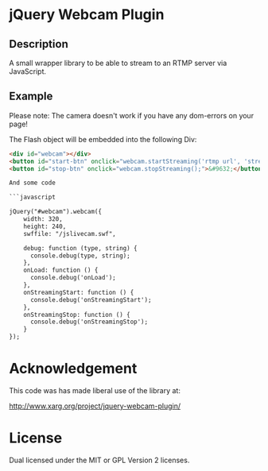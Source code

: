 jQuery Webcam Plugin
====================

Description
-----------
A small wrapper library to be able to stream to an RTMP server via JavaScript.


Example
------

Please note: The camera doesn't work if you have any dom-errors on your page!

The Flash object will be embedded into the following Div:

```html
<div id="webcam"></div>
<button id="start-btn" onclick="webcam.startStreaming('rtmp url', 'stream name')">&#9658;</button>
<button id="stop-btn" onclick="webcam.stopStreaming();">&#9632;</button>```

And some code

```javascript

jQuery("#webcam").webcam({
	width: 320,
	height: 240,
	swffile: "/jslivecam.swf", 

    debug: function (type, string) {
      console.debug(type, string);
    },
    onLoad: function () {
      console.debug('onLoad');
    },
    onStreamingStart: function () {
      console.debug('onStreamingStart');
    },
    onStreamingStop: function () {
      console.debug('onStreamingStop');
    }
});

```


Acknowledgement
==========================
This code was has made liberal use of the library at:

http://www.xarg.org/project/jquery-webcam-plugin/

License
======
Dual licensed under the MIT or GPL Version 2 licenses.
